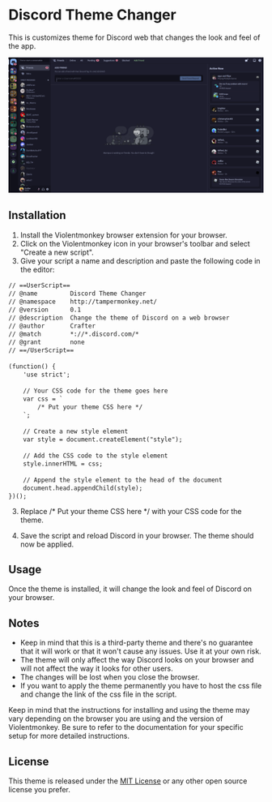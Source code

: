 # Discord Theme Changer

This is customizes theme for Discord web that changes the look and feel of the app.

![Example of the Code running](Example.png)

## Installation

1. Install the Violentmonkey browser extension for your browser.
2. Click on the Violentmonkey icon in your browser's toolbar and select "Create a new script".
3. Give your script a name and description and paste the following code in the editor:

```
// ==UserScript==
// @name         Discord Theme Changer
// @namespace    http://tampermonkey.net/
// @version      0.1
// @description  Change the theme of Discord on a web browser
// @author       Crafter
// @match        *://*.discord.com/*
// @grant        none
// ==/UserScript==

(function() {
    'use strict';

    // Your CSS code for the theme goes here
    var css = `
        /* Put your theme CSS here */
    `;

    // Create a new style element
    var style = document.createElement("style");

    // Add the CSS code to the style element
    style.innerHTML = css;

    // Append the style element to the head of the document
    document.head.appendChild(style);
})();
```
3. Replace  /* Put your theme CSS here */  with your CSS code for the theme.

4. Save the script and reload Discord in your browser. The theme should now be applied.

## Usage

Once the theme is installed, it will change the look and feel of Discord on your browser.

## Notes

- Keep in mind that this is a third-party theme and there's no guarantee that it will work or that it won't cause any issues. Use it at your own risk.
- The theme will only affect the way Discord looks on your browser and will not affect the way it looks for other users.
- The changes will be lost when you close the browser.
- If you want to apply the theme permanently you have to host the css file and change the link of the css file in the script.

Keep in mind that the instructions for installing and using the theme may vary depending on the browser you are using and the version of Violentmonkey. Be sure to refer to the documentation for your specific setup for more detailed instructions.

## License

This theme is released under the [MIT License](https://opensource.org/licenses/MIT) or any other open source license you prefer.
